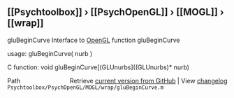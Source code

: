 ## [[Psychtoolbox]] &#8250; [[PsychOpenGL]] &#8250; [[MOGL]] &#8250; [[wrap]]

gluBeginCurve  Interface to [OpenGL](OpenGL) function gluBeginCurve  
  
usage:  gluBeginCurve( nurb )  
  
C function:  void gluBeginCurve[(GLUnurbs]((GLUnurbs)\* nurb)  




<div class="code_header" style="text-align:right;">
  <span style="float:left;">Path&nbsp;&nbsp;</span> <span class="counter">Retrieve <a href=
  "https://raw.github.com/Psychtoolbox-3/Psychtoolbox-3/beta/Psychtoolbox/PsychOpenGL/MOGL/wrap/gluBeginCurve.m">current version from GitHub</a> | View <a href=
  "https://github.com/Psychtoolbox-3/Psychtoolbox-3/commits/beta/Psychtoolbox/PsychOpenGL/MOGL/wrap/gluBeginCurve.m">changelog</a></span>
</div>
<div class="code">
  <code>Psychtoolbox/PsychOpenGL/MOGL/wrap/gluBeginCurve.m</code>
</div>

